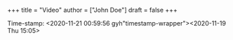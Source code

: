 +++
title = "Video"
author = ["John Doe"]
draft = false
+++

Time-stamp: <2020-11-21 00:59:56 gyh"timestamp-wrapper"><span class="timestamp">&lt;2020-11-19 Thu 15:05&gt;</span></span>
